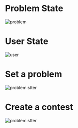 # Problem State 
![problem](./Problem_.svg)


# User State 
![user](./userState.svg)


# Set a problem 
![problem stter](./submitProblem.svg)

# Create a contest
![problem stter](./createContest.svg)